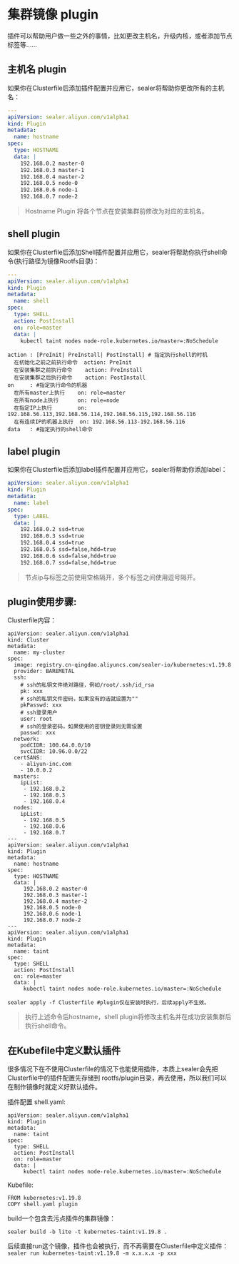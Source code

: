 # 集群镜像 plugin

插件可以帮助用户做一些之外的事情，比如更改主机名，升级内核，或者添加节点标签等……

## 主机名 plugin

如果你在Clusterfile后添加插件配置并应用它，sealer将帮助你更改所有的主机名：

```yaml
---
apiVersion: sealer.aliyun.com/v1alpha1
kind: Plugin
metadata:
  name: hostname
spec:
  type: HOSTNAME
  data: |
    192.168.0.2 master-0
    192.168.0.3 master-1
    192.168.0.4 master-2
    192.168.0.5 node-0
    192.168.0.6 node-1
    192.168.0.7 node-2
```

> Hostname Plugin 将各个节点在安装集群前修改为对应的主机名。

## shell plugin
如果你在Clusterfile后添加Shell插件配置并应用它，sealer将帮助你执行shell命令(执行路径为镜像Rootfs目录)：

```yaml
---
apiVersion: sealer.aliyun.com/v1alpha1
kind: Plugin
metadata:
  name: shell
spec:
  type: SHELL
  action: PostInstall
  on: role=master
  data: |
    kubectl taint nodes node-role.kubernetes.io/master=:NoSchedule
```

```shell
action : [PreInit| PreInstall| PostInstall] # 指定执行shell的时机
  在初始化之前之前执行命令  action: PreInit
  在安装集群之前执行命令    action: PreInstall
  在安装集群之后执行命令    action: PostInstall
on     : #指定执行命令的机器
  在所有master上执行    on: role=master
  在所有node上执行      on: role=node
  在指定IP上执行        on: 192.168.56.113,192.168.56.114,192.168.56.115,192.168.56.116
  在有连续IP的机器上执行  on: 192.168.56.113-192.168.56.116
data   : #指定执行的shell命令
```

## label plugin

如果你在Clusterfile后添加label插件配置并应用它，sealer将帮助你添加label：

```yaml
apiVersion: sealer.aliyun.com/v1alpha1
kind: Plugin
metadata:
  name: label
spec:
  type: LABEL
  data: |
    192.168.0.2 ssd=true
    192.168.0.3 ssd=true
    192.168.0.4 ssd=true
    192.168.0.5 ssd=false,hdd=true
    192.168.0.6 ssd=false,hdd=true
    192.168.0.7 ssd=false,hdd=true
```

> 节点ip与标签之前使用空格隔开，多个标签之间使用逗号隔开。

## plugin使用步骤:

Clusterfile内容：

```
apiVersion: sealer.aliyun.com/v1alpha1
kind: Cluster
metadata:
  name: my-cluster
spec:
  image: registry.cn-qingdao.aliyuncs.com/sealer-io/kubernetes:v1.19.8
  provider: BAREMETAL
  ssh:
    # ssh的私钥文件绝对路径，例如/root/.ssh/id_rsa
    pk: xxx
    # ssh的私钥文件密码，如果没有的话就设置为""
    pkPasswd: xxx
    # ssh登录用户
    user: root
    # ssh的登录密码，如果使用的密钥登录则无需设置
    passwd: xxx
  network:
    podCIDR: 100.64.0.0/10
    svcCIDR: 10.96.0.0/22
  certSANS:
    - aliyun-inc.com
    - 10.0.0.2
  masters:
    ipList:
     - 192.168.0.2
     - 192.168.0.3
     - 192.168.0.4
  nodes:
    ipList:
     - 192.168.0.5
     - 192.168.0.6
     - 192.168.0.7
---
apiVersion: sealer.aliyun.com/v1alpha1
kind: Plugin
metadata:
  name: hostname
spec:
  type: HOSTNAME
  data: |
     192.168.0.2 master-0
     192.168.0.3 master-1
     192.168.0.4 master-2
     192.168.0.5 node-0
     192.168.0.6 node-1
     192.168.0.7 node-2
---
apiVersion: sealer.aliyun.com/v1alpha1
kind: Plugin
metadata:
  name: taint
spec:
  type: SHELL
  action: PostInstall
  on: role=master
  data: |
     kubectl taint nodes node-role.kubernetes.io/master=:NoSchedule
```

```
sealer apply -f Clusterfile #plugin仅在安装时执行，后续apply不生效。
```

> 执行上述命令后hostname，shell plugin将修改主机名并在成功安装集群后执行shell命令。

## 在Kubefile中定义默认插件

很多情况下在不使用Clusterfile的情况下也能使用插件，本质上sealer会先把Clusterfile中的插件配置先存储到 rootfs/plugin目录，再去使用，所以我们可以在制作镜像时就定义好默认插件。

插件配置 shell.yaml:

```
apiVersion: sealer.aliyun.com/v1alpha1
kind: Plugin
metadata:
  name: taint
spec:
  type: SHELL
  action: PostInstall
  on: role=master
  data: |
     kubectl taint nodes node-role.kubernetes.io/master=:NoSchedule
```

Kubefile:

```shell script
FROM kubernetes:v1.19.8
COPY shell.yaml plugin
```

build一个包含去污点插件的集群镜像：

```shell script
sealer build -b lite -t kubernetes-taint:v1.19.8 .
```

后续直接run这个镜像，插件也会被执行，而不再需要在Clusterfile中定义插件：`sealer run kubernetes-taint:v1.19.8 -m x.x.x.x -p xxx`